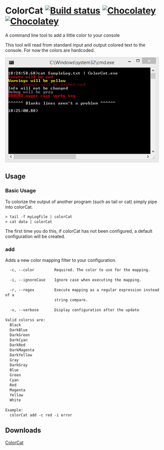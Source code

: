 # ColorCat [![Build status](https://ci.appveyor.com/api/projects/status/s2lffvj5fbinhqe4/branch/master?svg=true)](https://ci.appveyor.com/project/jquintus/colorcat/branch/master) [![Chocolatey](https://img.shields.io/chocolatey/dt/scriptcs.svg?style=flat-square)](https://chocolatey.org/packages/ColorCat.portable) [![Chocolatey](https://img.shields.io/chocolatey/v/git.svg?style=flat-square)](https://chocolatey.org/packages/ColorCat.portable)

A command line tool to add a little color to your console

This tool will read from standard input and output colored text to the console.  For now the colors are hardcoded.

![](ScreenShot.png)


## Usage

### Basic Usage

To colorize the output of another program (such as tail or cat) simply pipe into colorCat.  

    > tail -f myLogFile | colorCat
    > cat data | colorCat

The first time you do this, if colorCat has not been configured, a default configuration will be created.

### add
Adds a new color mapping filter to your configuration.  

```
  -c, --color         Required. The color to use for the mapping.

  -i, --ignoreCase    Ignore case when executing the mapping.

  -r, --regex         Execute mapping as a regular expression instead of a
                      string compare.

  -v, --verbose       Display configuration after the update

Valid colorss are:
  Black
  DarkBlue
  DarkGreen
  DarkCyan
  DarkRed
  DarkMagenta
  DarkYellow
  Gray
  DarkGray
  Blue
  Green
  Cyan
  Red
  Magenta
  Yellow
  White

Example:
  colorCat add -c red -i error
```

## Downloads
[ColorCat](https://github.com/MasterDevs/ColorCat/releases/download/V0.0.4/bin.zip)
